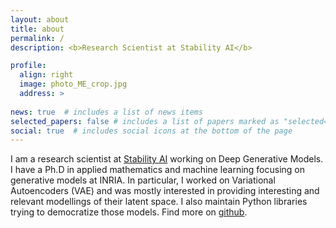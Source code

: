 ```yaml
---
layout: about
title: about
permalink: /
description: <b>Research Scientist at Stability AI</b>

profile:
  align: right
  image: photo_ME_crop.jpg
  address: >
   
news: true  # includes a list of news items
selected_papers: false # includes a list of papers marked as "selected={true}"
social: true  # includes social icons at the bottom of the page
---
```

I am a research scientist at [Stability AI](https://stability.ai/) working on Deep Generative Models.
I have a Ph.D in applied mathematics and machine learning focusing on generative models at INRIA. In particular, I worked on Variational Autoencoders (VAE) and was mostly interested in providing interesting and relevant modellings of their latent space. I also maintain Python libraries trying to democratize those models. Find more on [github](https://github.com/clementchadebec).